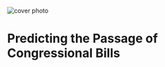 ![cover photo](https://www.google.com/url?sa=i&url=https%3A%2F%2Fwww.house.gov%2Femployment&psig=AOvVaw3FMxZD8U925yWxCs4Zy3x3&ust=1595538755269000&source=images&cd=vfe&ved=0CAIQjRxqFwoTCJjc-qDj4eoCFQAAAAAdAAAAABAK)
# Predicting the Passage of Congressional Bills
